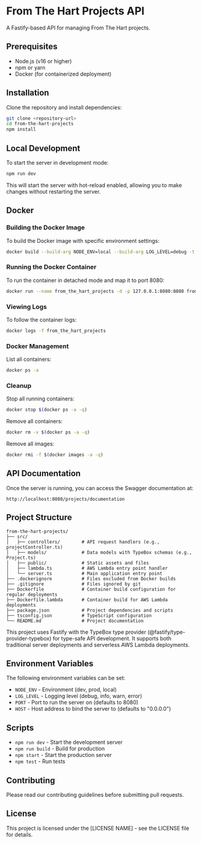 # From The Hart Projects API

A Fastify-based API for managing From The Hart projects.

## Prerequisites

- Node.js (v16 or higher)
- npm or yarn
- Docker (for containerized deployment)

## Installation

Clone the repository and install dependencies:

```bash
git clone <repository-url>
cd from-the-hart-projects
npm install
```

## Local Development

To start the server in development mode:

```bash
npm run dev
```

This will start the server with hot-reload enabled, allowing you to make changes without restarting the server.

## Docker

### Building the Docker Image

To build the Docker image with specific environment settings:

```bash
docker build --build-arg NODE_ENV=local --build-arg LOG_LEVEL=debug -t from-the-hart-projects .
```

### Running the Docker Container

To run the container in detached mode and map it to port 8080:

```bash
docker run --name from_the_hart_projects -d -p 127.0.0.1:8080:8080 from-the-hart-projects
```

### Viewing Logs

To follow the container logs:

```bash
docker logs -f from_the_hart_projects
```

### Docker Management

List all containers:

```bash
docker ps -a
```

### Cleanup

Stop all running containers:

```bash
docker stop $(docker ps -a -q)
```

Remove all containers:

```bash
docker rm -v $(docker ps -a -q)
```

Remove all images:

```bash
docker rmi -f $(docker images -a -q)
```

## API Documentation

Once the server is running, you can access the Swagger documentation at:

```
http://localhost:8080/projects/documentation
```

## Project Structure

```
from-the-hart-projects/
├── src/
│   ├── controllers/        # API request handlers (e.g., projectController.ts)
│   ├── models/             # Data models with TypeBox schemas (e.g., Project.ts)
│   ├── public/             # Static assets and files
│   ├── lambda.ts           # AWS Lambda entry point handler
│   └── server.ts           # Main application entry point
├── .dockerignore           # Files excluded from Docker builds
├── .gitignore              # Files ignored by git
├── Dockerfile              # Container build configuration for regular deployments
├── Dockerfile.lambda       # Container build for AWS Lambda deployments
├── package.json            # Project dependencies and scripts
├── tsconfig.json           # TypeScript configuration
└── README.md               # Project documentation
```

This project uses Fastify with the TypeBox type provider (@fastify/type-provider-typebox) for type-safe API development. It supports both traditional server deployments and serverless AWS Lambda deployments.

## Environment Variables

The following environment variables can be set:

- `NODE_ENV` - Environment (dev, prod, local)
- `LOG_LEVEL` - Logging level (debug, info, warn, error)
- `PORT` - Port to run the server on (defaults to 8080)
- `HOST` - Host address to bind the server to (defaults to "0.0.0.0")

## Scripts

- `npm run dev` - Start the development server
- `npm run build` - Build for production
- `npm start` - Start the production server
- `npm test` - Run tests

## Contributing

Please read our contributing guidelines before submitting pull requests.

## License

This project is licensed under the [LICENSE NAME] - see the LICENSE file for details.
